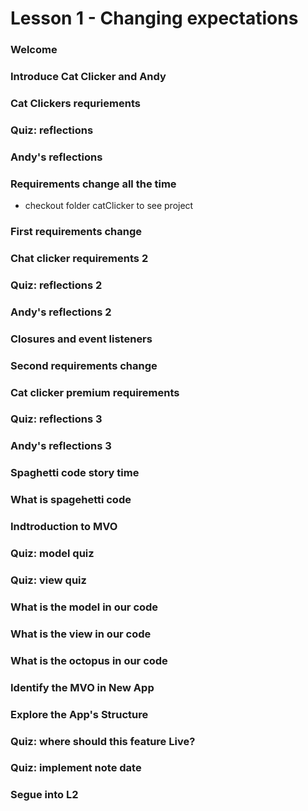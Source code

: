 # Lesson 1 - Changing expectations

### Welcome
### Introduce Cat Clicker and Andy
### Cat Clickers requriements
### Quiz: reflections
### Andy's reflections
### Requirements change all the time
* checkout folder catClicker to see project

### First requirements change
### Chat clicker requirements 2
### Quiz: reflections 2
### Andy's reflections 2
### Closures and event listeners
### Second requirements change
### Cat clicker premium requirements
### Quiz: reflections 3
### Andy's reflections 3
### Spaghetti code story time
### What is spagehetti code
### Indtroduction to MVO
### Quiz: model quiz
### Quiz: view quiz
### What is the model in our code
### What is the view in our code
### What is the octopus in our code
### Identify the MVO in New App
### Explore the App's Structure
### Quiz: where should this feature Live?
### Quiz: implement note date
### Segue into L2
